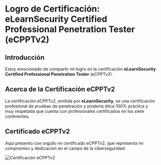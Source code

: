 # Logro de Certificación: eLearnSecurity Certified Professional Penetration Tester (eCPPTv2)

## Introducción
Estoy emocionado de compartir mi logro en la certificación **eLearnSecurity Certified Professional Penetration Tester** (eCPPTv2).

## Acerca de la Certificación eCPPTv2
La certificación eCPPTv2, emitida por **eLearnSecurity**, es una certificación profesional de pruebas de penetración y piratería ética 100% práctica y muy respetada que cuenta con profesionales certificados en los siete continentes.

## Certificado eCPPTv2
Aquí presento con orgullo mi certificado eCPPTv2, que representa mi compromiso y dedicación en el campo de la ciberseguridad:

![Certificación eCPPTv2](certificado2.png)


